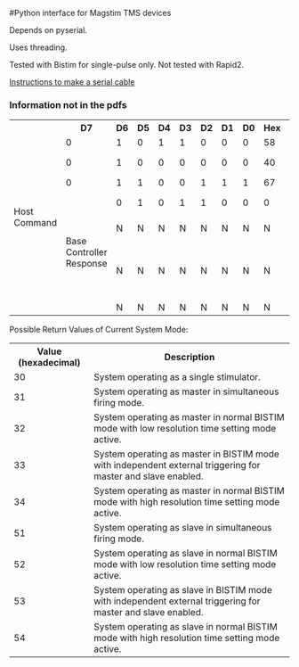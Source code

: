 #Python interface for Magstim TMS devices

Depends on pyserial.

Uses threading.

Tested with Bistim for single-pulse only. Not tested with Rapid2.

[Instructions to make a serial cable](http://www.psych.usyd.edu.au/tmslab/downloads/SerialCable_and_Rapid2Toolbox_v1.pdf)

### Information not in the pdfs


<table>
<tr><td rowspan="10">Host Command</td></tr>
<tr><th>D7</th><th>D6</th><th>D5</th><th>D4</th><th>D3</th><th>D2</th><th>D1</th><th>D0</th><th>Hex</th><th>Description</th></tr>
<tr><td>0</td><td>1</td><td>0</td><td>1</td><td>1</td><td>0</td><td>0</td><td>0</td><td>58</td><td>Command</td></tr>
<tr><td>0</td><td>1</td><td>0</td><td>0</td><td>0</td><td>0</td><td>0</td><td>0</td><td>40</td><td>Padding Byte</td></tr>
<tr><td>0</td><td>1</td><td>1</td><td>0</td><td>0</td><td>1</td><td>1</td><td>1</td><td>67</td><td>CRC</td></tr>
<tr><td rowspan="10">Base Controller Response</td></tr>
<tr><td>0</td><td>1</td><td>0</td><td>1</td><td>1</td><td>0</td><td>0</td><td>0</td><td>58</td><td>Command Acknowledge</td></tr>
<tr><td>N</td><td>N</td><td>N</td><td>N</td><td>N</td><td>N</td><td>N</td><td>N</td><td>NN</td><td>Instrument Status</td></tr>
<tr><td>N</td><td>N</td><td>N</td><td>N</td><td>N</td><td>N</td><td>N</td><td>N</td><td>NN</td><td>Current System Mode (see section below)</td></tr>
<tr><td>N</td><td>N</td><td>N</td><td>N</td><td>N</td><td>N</td><td>N</td><td>N</td><td>NN</td><td>CRC</td></tr>
</table>

Possible Return Values of Current System Mode:

<table>
<tr><th>Value (hexadecimal)</th><th>Description</th></tr>
<tr><td>30</td><td>System operating as a single stimulator.</td></tr>
<tr><td>31</td><td>System operating as master in simultaneous firing mode.</td></tr>
<tr><td>32</td><td>System operating as master in normal BISTIM mode with low resolution time setting mode active.</td></tr>
<tr><td>33</td><td>System operating as master in BISTIM mode with independent external triggering for master and slave enabled.</td></tr>
<tr><td>34</td><td>System operating as master in normal BISTIM mode with high resolution time setting mode active.</td></tr>
<tr><td>51</td><td>System operating as slave in simultaneous firing mode.</td></tr>
<tr><td>52</td><td>System operating as slave in normal BISTIM mode with low resolution time setting mode active.</td></tr>
<tr><td>53</td><td>System operating as slave in BISTIM mode with independent external triggering for master and slave enabled.</td></tr>
<tr><td>54</td><td>System operating as slave in normal BISTIM mode with high resolution time setting mode active.</td></tr>
</table>